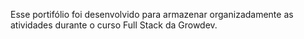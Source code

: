 Esse portifólio foi desenvolvido para armazenar organizadamente as atividades durante o curso Full Stack da Growdev.
